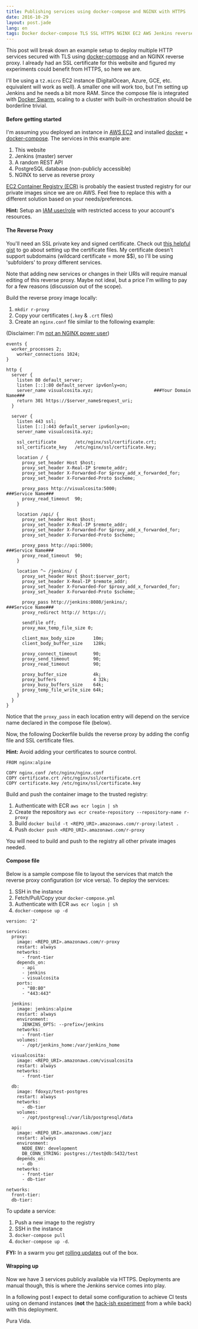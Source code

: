 ```yaml
---
title: Publishing services using docker-compose and NGINX with HTTPS
date: 2016-10-29
layout: post.jade
lang: en
tags: Docker docker-compose TLS SSL HTTPS NGINX EC2 AWS Jenkins reverse proxy
---
```


This post will break down an example setup to deploy multiple HTTP services secured with TLS using [docker-compose](https://docs.docker.com/compose/overview/) and an NGINX reverse proxy. I already had an SSL certificate for this website and figured my experiments could benefit from HTTPS, so here we are.

I'll be using a `t2.micro` EC2 instance (DigitalOcean, Azure, GCE, etc. equivalent will work as well). A smaller one will work too, but I'm setting up Jenkins and he needs a bit more RAM. Since the compose file is integrated with [Docker Swarm](https://docker.github.io/swarm/overview/), scaling to a cluster with built-in orchestration should be borderline trivial.

#### Before getting started

I'm assuming you deployed an instance in [AWS EC2](https://docs.aws.amazon.com/AWSEC2/latest/UserGuide/EC2_GetStarted.html) and installed [docker](https://docs.docker.com/engine/installation/linux/ubuntulinux/) + [docker-compose](https://github.com/docker/compose/releases). The services in this example are:
1. This website
2. Jenkins (master) server
3. A random REST API
4. PostgreSQL database (non-publicly accessible)
5. NGINX to serve as reverse proxy

[EC2 Container Registry (ECR)](https://aws.amazon.com/ecr/) is probably the easiest trusted registry for our private images since we are on AWS. Feel free to replace this with a different solution based on your needs/preferences.

__Hint:__ Setup an [IAM user/role](http://docs.aws.amazon.com/IAM/latest/UserGuide/introduction.html) with restricted access to your account's resources.

#### The Reverse Proxy

You'll need an SSL private key and signed certificate. Check out [this helpful gist](https://gist.github.com/bradmontgomery/6487319) to go about setting up the certificate files. My certificate doesn't support subdomains (wildcard certificate = more $$), so I'll be using 'subfolders' to proxy different services.

Note that adding new services or changes in their URIs will require manual editing of this reverse proxy. Maybe not ideal, but a price I'm willing to pay for a few reasons (discussion out of the scope).

Build the reverse proxy image locally:
1. `mkdir r-proxy`
2. Copy your certificates (`.key` & `.crt` files)
3. Create an `nginx.conf` file similar to the following example:

(Disclaimer: I'm [not an NGINX power user](https://twitter.com/thepracticaldev/status/705825638851149824))

```
events {
  worker_processes 2;
	worker_connections 1024;
}

http {
  server {
    listen 80 default_server;
    listen [::]:80 default_server ipv6only=on;
    server_name visualcosita.xyz;                       ###Your Domain Name###
    return 301 https://$server_name$request_uri;
  }

  server {
    listen 443 ssl;
    listen [::]:443 default_server ipv6only=on;
    server_name visualcosita.xyz;

    ssl_certificate       /etc/nginx/ssl/certificate.crt;
    ssl_certificate_key   /etc/nginx/ssl/certificate.key;

    location / {
      proxy_set_header Host $host;
      proxy_set_header X-Real-IP $remote_addr;
      proxy_set_header X-Forwarded-For $proxy_add_x_forwarded_for;
      proxy_set_header X-Forwarded-Proto $scheme;

      proxy_pass http://visualcosita:5000;                    ###Service Name###
      proxy_read_timeout  90;
    }

    location /api/ {
      proxy_set_header Host $host;
      proxy_set_header X-Real-IP $remote_addr;
      proxy_set_header X-Forwarded-For $proxy_add_x_forwarded_for;
      proxy_set_header X-Forwarded-Proto $scheme;

      proxy_pass http://api:5000;                             ###Service Name###
      proxy_read_timeout  90;
    }

    location ^~ /jenkins/ {
      proxy_set_header Host $host:$server_port;
      proxy_set_header X-Real-IP $remote_addr;
      proxy_set_header X-Forwarded-For $proxy_add_x_forwarded_for;
      proxy_set_header X-Forwarded-Proto $scheme;

      proxy_pass http://jenkins:8080/jenkins/;                ###Service Name###
      proxy_redirect http:// https://;

      sendfile off;
      proxy_max_temp_file_size 0;

      client_max_body_size       10m;
      client_body_buffer_size    128k;

      proxy_connect_timeout      90;
      proxy_send_timeout         90;
      proxy_read_timeout         90;

      proxy_buffer_size          4k;
      proxy_buffers              4 32k;
      proxy_busy_buffers_size    64k;
      proxy_temp_file_write_size 64k;
    }
  }
}

```

Notice that the `proxy_pass` in each location entry will depend on the service name declared in the compose file (below).

Now, the following Dockerfile builds the reverse proxy by adding the config file and SSL certificate files.

__Hint:__ Avoid adding your certificates to source control.

```
FROM nginx:alpine

COPY nginx.conf /etc/nginx/nginx.conf
COPY certificate.crt /etc/nginx/ssl/certificate.crt
COPY certificate.key /etc/nginx/ssl/certificate.key
```

Build and push the container image to the trusted registry:
1. Authenticate with ECR `aws ecr login | sh`
2. Create the repository  `aws ecr create-repository --repository-name r-proxy`
2. Build `docker build -t <REPO_URI>.amazonaws.com/r-proxy:latest .`
3. Push `docker push <REPO_URI>.amazonaws.com/r-proxy`

You will need to build and push to the registry all other private images needed.

#### Compose file

Below is a sample compose file to layout the services that match the reverse proxy configuration (or vice versa). To deploy the services:
1. SSH in the instance
2. Fetch/Pull/Copy your `docker-compose.yml`
2. Authenticate with ECR `aws ecr login | sh`
3. `docker-compose up -d`

```
version: '2'

services:
  proxy:
    image: <REPO_URI>.amazonaws.com/r-proxy
    restart: always
    networks:
      - front-tier
    depends_on:
      - api
      - jenkins
      - visualcosita
    ports:
      - "80:80"
      - "443:443"

  jenkins:
    image: jenkins:alpine
    restart: always
    environment:
      JENKINS_OPTS: --prefix=/jenkins
    networks:
      - front-tier
    volumes:
      - /opt/jenkins_home:/var/jenkins_home

  visualcosita:
    image: <REPO_URI>.amazonaws.com/visualcosita
    restart: always
    networks:
      - front-tier

  db:
    image: fdoxyz/test-postgres
    restart: always
    networks:
      - db-tier
    volumes:
      - /opt/postgresql:/var/lib/postgresql/data

  api:
    image: <REPO_URI>.amazonaws.com/jazz
    restart: always
    environment:
      NODE_ENV: development
      DB_CONN_STRING: postgres://test@db:5432/test
    depends_on:
      - db
    networks:
      - front-tier
      - db-tier

networks:
  front-tier:
  db-tier:
```

To update a service:
1. Push a new image to the registry
2. SSH in the instance
3. `docker-compose pull`
4. `docker-compose up -d`.

__FYI:__ In a swarm you get [rolling updates](https://docs.docker.com/engine/swarm/swarm-tutorial/rolling-update/) out of the box.

#### Wrapping up

Now we have 3 services publicly available via HTTPS. Deployments are manual though, this is where the Jenkins service comes into play.

In a following post I expect to detail some configuration to achieve CI tests using on demand instances (__not__ the [hack-ish experiment](/post/running-dockerized-tests-in-jenkins) from a while back) with this deployment.

Pura Vida.
